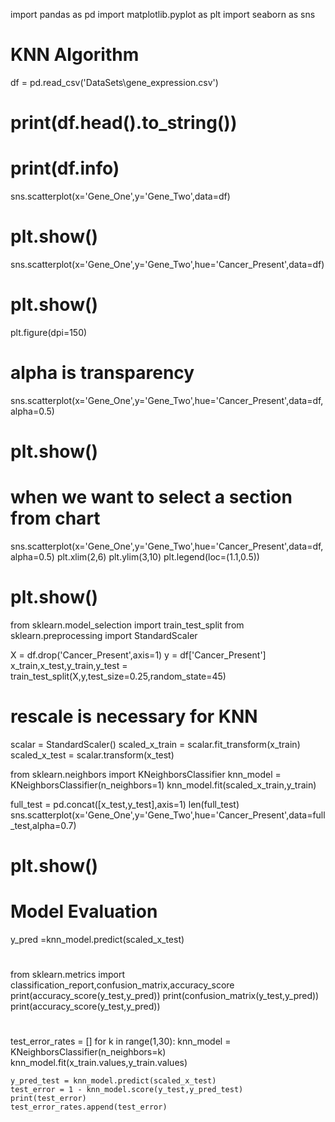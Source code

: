 import pandas as pd
import matplotlib.pyplot as plt
import seaborn as sns

# KNN Algorithm
df = pd.read_csv('DataSets\gene_expression.csv')
# print(df.head().to_string())
# print(df.info)
sns.scatterplot(x='Gene_One',y='Gene_Two',data=df)
# plt.show()
sns.scatterplot(x='Gene_One',y='Gene_Two',hue='Cancer_Present',data=df)
# plt.show()

plt.figure(dpi=150)
# alpha is transparency
sns.scatterplot(x='Gene_One',y='Gene_Two',hue='Cancer_Present',data=df,alpha=0.5)
# plt.show()

# when we want to select a section from chart
sns.scatterplot(x='Gene_One',y='Gene_Two',hue='Cancer_Present',data=df,alpha=0.5)
plt.xlim(2,6)
plt.ylim(3,10)
plt.legend(loc=(1.1,0.5))
# plt.show()

from sklearn.model_selection import train_test_split
from sklearn.preprocessing import StandardScaler

X = df.drop('Cancer_Present',axis=1)
y = df['Cancer_Present']
x_train,x_test,y_train,y_test = train_test_split(X,y,test_size=0.25,random_state=45)

# rescale is necessary for KNN
scalar = StandardScaler()
scaled_x_train = scalar.fit_transform(x_train)
scaled_x_test = scalar.transform(x_test)

from sklearn.neighbors import KNeighborsClassifier
knn_model = KNeighborsClassifier(n_neighbors=1)
knn_model.fit(scaled_x_train,y_train)

full_test = pd.concat([x_test,y_test],axis=1)
len(full_test)
sns.scatterplot(x='Gene_One',y='Gene_Two',hue='Cancer_Present',data=full_test,alpha=0.7)
# plt.show()

# Model Evaluation
y_pred =knn_model.predict(scaled_x_test)
#
from sklearn.metrics import classification_report,confusion_matrix,accuracy_score
print(accuracy_score(y_test,y_pred))
print(confusion_matrix(y_test,y_pred))
print(accuracy_score(y_test,y_pred))
#
test_error_rates = []
for k in range(1,30):
    knn_model = KNeighborsClassifier(n_neighbors=k)
    knn_model.fit(x_train.values,y_train.values)

    y_pred_test = knn_model.predict(scaled_x_test)
    test_error = 1 - knn_model.score(y_test,y_pred_test)
    print(test_error)
    test_error_rates.append(test_error)
